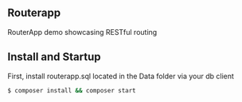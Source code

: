 ## Routerapp
RouterApp demo showcasing RESTful routing

## Install and Startup
First, install routerapp.sql located in the Data folder via your db client  

``` bash
$ composer install && composer start
```
